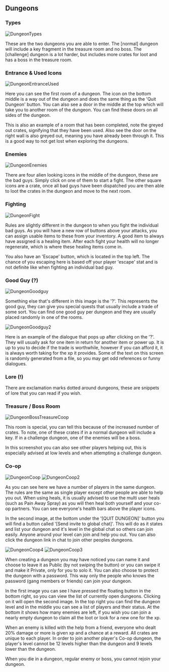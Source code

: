 ## Dungeons


### Types
  
![DungeonTypes](/resources/mobile-tutorial/DungeonTypes.png)
  
These are the two dungeons you are able to enter. The [normal] dungeon will include a key fragment in the treasure room and no boss. The [challenge] dungeon is a lot harder, but includes more crates for loot and has a boss in the treasure room.  
  
### Entrance & Used Icons
  
![DungeonEntranceUsed](/resources/mobile-tutorial/DungeonEntranceUsed.png)
  
Here you can see the first room of a dungeon. The icon on the bottom middle is a way out of the dungeon and does the same thing as the 'Quit Dungeon' button. You can also see a door in the middle at the top which will take you to another room of the dungeon. You can find these doors on all sides of the dungeon.  

This is also an example of a room that has been completed, note the greyed out crates, signifying that they have been used. Also see the door on the right wall is also greyed out, meaning you have already been through it. This is a good way to not get lost when exploring the dungeons. 

### Enemies
  
![DungeonEnemies](/resources/mobile-tutorial/DungeonEnemies.png)
  
There are four alien looking icons in the middle of the dungeon, these are the bad guys. Simply click on one of them to start a fight. The other square icons are a crate, once all bad guys have been dispatched you are then able to loot the crates in the dungeon and move to the next room.  

### Fighting
  
![DungeonFight](/resources/mobile-tutorial/DungeonFight.png)
  
Rules are slightly different in the dungeon to when you fight the individual bad guys. As you will have a new row of buttons above your attacks, you can assign usable items to these from your inventory. A good item to always have assigned is a healing item. After each fight your health will no longer regenerate, which is where these healing items come in.

You also have an 'Escape' button, which is located in the top left. The chance of you escaping here is based off your player 'escape' stat and is not definite like when fighting an individual bad guy.  
 
### Good Guy (?)
  
![DungeonGoodguy](/resources/mobile-tutorial/DungeonGoodguy.png)
  
Something else that's different in this image is the '?'. This represents the good guy, they can give you special quests that usually include a trade of some sort. You can find one good guy per dungeon and they are usually placed randomly in one of the rooms.  
  
![DungeonGoodguy2](/resources/mobile-tutorial/DungeonGoodguy2.png)
  
Here is an example of the dialogue that pops up after clicking on the '?'. They will usually ask for one item in return for another item or power up. It is up to you to decide if the trade is worthwhile, however if you can afford it, it is always worth taking for the xp it provides. Some of the text on this screen is randomly generated from a file, so you may get odd references or funny dialogues.

### Lore (!)

There are exclamation marks dotted around dungeons, these are snippets of lore that you can read if you wish.

### Treasure / Boss Room
  
![DungeonBossTreasureCoop](/resources/mobile-tutorial/DungeonBossTreasureCoop.png)
  
This room is special, you can tell this because of the increased number of crates. To note, one of these crates if in a normal dungeon will include a key. If in a challenge dungeon, one of the enemies will be a boss.  

In this screenshot you can also see other players helping out, this is especially advised at low levels and when attempting a challenge dungeon.

### Co-op
  
![DungeonCoop](/resources/mobile-tutorial/DungeonCoop.png)
![DungeonCoop2](/resources/mobile-tutorial/DungeonCoop2.png)
  
As you can see here we have a number of players in the same dungeon. The rules are the same as single player except other people are able to help you out. When using heals, it is usually advised to use the multi user heals (such as Pain Away Spray) as you will then heal both yourself and your co-op partners. You can see everyone's health bars above the player icons.  

In the second image, at the bottom under the '[QUIT DUNGEON]' button you will find a button called '[Send invite to global chat]'. This will do as it states and list your dungeon and it's level in the global chat so others can join easily. Anyone around your level can join and help you out. You can also click the dungeon link in chat to join other peoples dungeons.  
  
![DungeonCoop4](/resources/mobile-tutorial/DungeonCoop4.png)
![DungeonCoop3](/resources/mobile-tutorial/DungeonCoop3.png)
  
When creating a dungeon you may have noticed you can name it and choose to leave it as Public (by not swiping the button) or you can swipe it and make it Private, only for you to solo it. You can also choose to protect the dungeon with a password. This way only the people who knows the password (gang members or friends) can join your dungeon.

In the first image you can see I have pressed the floating button in the bottom right, so you can view the list of currently open dungeons. Clicking on it will open the second image. In the top right you can find the dungeon level and in the middle you can see a list of players and their status. At the bottom it shows how many enemies are left, if you wish you can join a nearly empty dungeon to claim all the loot or look for a new one for the xp.
 
When an enemy is killed with the help from a friend, everyone who dealt 20% damage or more is given xp and a chance at a reward. All crates are unique to each player. In order to join another player's Co-op dungeon, the player's level cannot be 12 levels higher than the dungeon and 9 levels lower than the dungeon.

When you die in a dungeon, regular enemy or boss, you cannot rejoin your dungeon.

